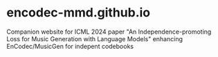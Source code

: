 # encodec-mmd.github.io
Companion website for ICML 2024 paper "An Independence-promoting Loss for Music Generation with Language Models" enhancing EnCodec/MusicGen for indepent codebooks
